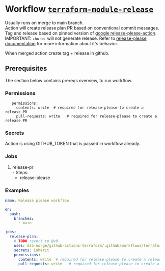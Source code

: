 # Workflow [`terraform-module-release`](../.github/workflows/terraform-module-release.yaml)

Usually runs on merge to main branch.  
Action will create release plan PR based on conventional commit messages.  
Tag and release based on pinned version of [google release-please-action](https://github.com/googleapis/release-please-action).  
IMPORTANT: ```chore:``` will not generate release.  Refer to [release-please documentation](https://github.com/googleapis/release-please?tab=readme-ov-file#release-please) for more information about it's behavior.

When merged action create tag + release in github.  

## Prerequisites

The section below contains prereqs overview, to run workflow. 

### Permissions

```text
   permissions:    
     contents: write  # required for release-please to create a release PR     
     pull-requests: write   # required for release-please to create a release PR
```

### Secrets

Action is using GITHUB_TOKEN that is passed in workflow already.

### Jobs

  1. release-pr  
    - Steps:  
      - release-please

### Examples

```yaml
name: Release please workflow

on:
  push:
    branches:
      - main

jobs:
  release-plan:
    # TODO revert to @v0
    uses: dsb-norge/github-actions-terraform/.github/workflows/terraform-module-release.yaml@runner-args
    secrets: inherit
    permissions:
      contents: write  # required for release-please to create a release PR     
      pull-requests: write   # required for release-please to create a release PR
```
